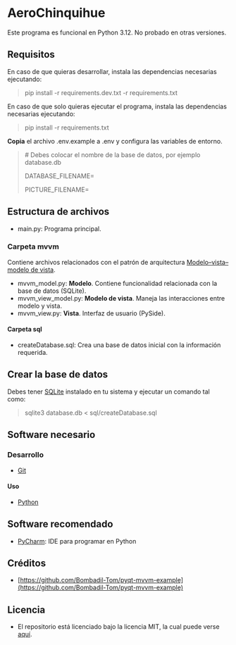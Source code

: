 # AeroChinquihue

Este programa es funcional en Python 3.12. No probado en otras versiones.

## Requisitos

En caso de que quieras desarrollar, instala las dependencias necesarias ejecutando:
> pip install -r requirements.dev.txt -r requirements.txt

En caso de que solo quieras ejecutar el programa,
instala las dependencias necesarias ejecutando:
> pip install -r requirements.txt

**Copia** el archivo .env.example a .env y configura las variables de entorno.
> \# Debes colocar el nombre de la base de datos, por ejemplo database.db
>
> DATABASE_FILENAME=
>
> PICTURE_FILENAME=

## Estructura de archivos

* main.py: Programa principal.

### Carpeta mvvm

Contiene archivos relacionados con el patrón de arquitectura
[Modelo–vista–modelo de vista](https://es.wikipedia.org/wiki/Modelo%E2%80%93vista%E2%80%93modelo_de_vista).
* mvvm_model.py: **Modelo**.
Contiene funcionalidad relacionada con la base de datos (SQLite).
* mvvm_view_model.py: **Modelo de vista**.
Maneja las interacciones entre modelo y vista.
* mvvm_view.py: **Vista**. Interfaz de usuario (PySide).

#### Carpeta sql

* createDatabase.sql: Crea una base de datos inicial con la información requerida.

## Crear la base de datos

Debes tener [SQLite](https://www.sqlite.org/index.html) instalado en tu sistema
 y ejecutar un comando tal como:

> sqlite3 database.db < sql/createDatabase.sql

## Software necesario

### Desarrollo

* [Git](https://git-scm.com/)

#### Uso

* [Python](https://www.python.org/)

## Software recomendado

* [PyCharm](https://www.jetbrains.com/pycharm/): IDE para programar en Python

## Créditos

* [https://github.com/Bombadil-Tom/pyqt-mvvm-example](https://github.com/Bombadil-Tom/pyqt-mvvm-example)

## Licencia

* El repositorio está licenciado bajo la licencia MIT, la cual puede verse [aquí](https://github.com/esteuwu/AeroChinquihue/blob/master/LICENSE).
